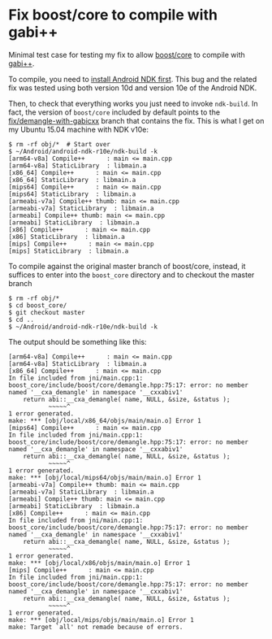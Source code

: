 # Fix boost/core to compile with gabi++

Minimal test case for testing my fix to allow [boost/core](https://github.com/boostorg/core) to compile with [gabi++](https://android.googlesource.com/platform/ndk/+/master/sources/cxx-stl/gabi++/).

To compile, you need to [install Android NDK first](https://developer.android.com/tools/sdk/ndk/index.html). This bug and the related fix was tested using both version 10d and version 10e of the Android NDK.

Then, to check that everything works you just need to invoke `ndk-build`. In fact, the version of `boost/core` included by default points to the [fix/demangle-with-gabicxx](https://github.com/bassosimone/libight-boost-core/tree/fix/demangle-with-gabicxx) branch that contains the fix. This is what I get on my Ubuntu 15.04 machine with NDK v10e:

    $ rm -rf obj/*  # Start over
    $ ~/Android/android-ndk-r10e/ndk-build -k
    [arm64-v8a] Compile++      : main <= main.cpp
    [arm64-v8a] StaticLibrary  : libmain.a
    [x86_64] Compile++      : main <= main.cpp
    [x86_64] StaticLibrary  : libmain.a
    [mips64] Compile++      : main <= main.cpp
    [mips64] StaticLibrary  : libmain.a
    [armeabi-v7a] Compile++ thumb: main <= main.cpp
    [armeabi-v7a] StaticLibrary  : libmain.a
    [armeabi] Compile++ thumb: main <= main.cpp
    [armeabi] StaticLibrary  : libmain.a
    [x86] Compile++      : main <= main.cpp
    [x86] StaticLibrary  : libmain.a
    [mips] Compile++      : main <= main.cpp
    [mips] StaticLibrary  : libmain.a

To compile against the original master branch of boost/core, instead, it suffices to enter into the `boost_core` directory and to checkout the master branch

    $ rm -rf obj/*
    $ cd boost_core/
    $ git checkout master
    $ cd ..
    $ ~/Android/android-ndk-r10e/ndk-build -k

The output should be something like this:
    
    [arm64-v8a] Compile++      : main <= main.cpp
    [arm64-v8a] StaticLibrary  : libmain.a
    [x86_64] Compile++      : main <= main.cpp
    In file included from jni/main.cpp:1:
    boost_core/include/boost/core/demangle.hpp:75:17: error: no member named '__cxa_demangle' in namespace '__cxxabiv1'
        return abi::__cxa_demangle( name, NULL, &size, &status );
               ~~~~~^
    1 error generated.
    make: *** [obj/local/x86_64/objs/main/main.o] Error 1
    [mips64] Compile++      : main <= main.cpp
    In file included from jni/main.cpp:1:
    boost_core/include/boost/core/demangle.hpp:75:17: error: no member named '__cxa_demangle' in namespace '__cxxabiv1'
        return abi::__cxa_demangle( name, NULL, &size, &status );
               ~~~~~^
    1 error generated.
    make: *** [obj/local/mips64/objs/main/main.o] Error 1
    [armeabi-v7a] Compile++ thumb: main <= main.cpp
    [armeabi-v7a] StaticLibrary  : libmain.a
    [armeabi] Compile++ thumb: main <= main.cpp
    [armeabi] StaticLibrary  : libmain.a
    [x86] Compile++      : main <= main.cpp
    In file included from jni/main.cpp:1:
    boost_core/include/boost/core/demangle.hpp:75:17: error: no member named '__cxa_demangle' in namespace '__cxxabiv1'
        return abi::__cxa_demangle( name, NULL, &size, &status );
               ~~~~~^
    1 error generated.
    make: *** [obj/local/x86/objs/main/main.o] Error 1
    [mips] Compile++      : main <= main.cpp
    In file included from jni/main.cpp:1:
    boost_core/include/boost/core/demangle.hpp:75:17: error: no member named '__cxa_demangle' in namespace '__cxxabiv1'
        return abi::__cxa_demangle( name, NULL, &size, &status );
               ~~~~~^
    1 error generated.
    make: *** [obj/local/mips/objs/main/main.o] Error 1
    make: Target `all' not remade because of errors.
